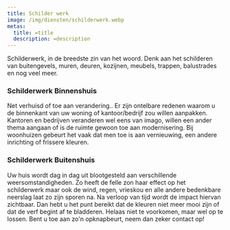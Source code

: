 ```yaml
---
title: Schilder werk
image: /img/diensten/schilderwerk.webp
metas:
  title: =title
  description: =description
---
```

Schilderwerk, in de breedste zin van het woord. Denk aan het schilderen van
buitengevels, muren, deuren, kozijnen, meubels, trappen, balustrades en nog veel
meer.

### Schilderwerk Binnenshuis

Net verhuisd of toe aan verandering.. Er zijn ontelbare redenen waarom u de
binnenkant van uw woning of kantoor/bedrijf zou willen aanpakken. Kantoren en
bedrijven veranderen wel eens van imago, willen een ander thema aangaan of is de
ruimte gewoon toe aan modernisering. Bij woonhuizen gebeurt het vaak dat men toe
is aan vernieuwing, een andere inrichting of frissere kleuren.

### Schilderwerk Buitenshuis

Uw huis wordt dag in dag uit blootgesteld aan verschillende weersomstandigheden.
Zo heeft de felle zon haar effect op het schilderwerk maar ook de wind, regen,
vrieskou en alle andere bedenkbare neerslag laat zo zijn sporen na. Na verloop
van tijd wordt de impact hiervan zichtbaar. Dan hebt u het punt bereikt dat de
kleuren niet meer mooi zijn of dat de verf begint af te bladderen. Helaas niet
te voorkomen, maar wel op te lossen. Bent u toe aan zo'n opknapbeurt, neem dan
zeker contact op!
